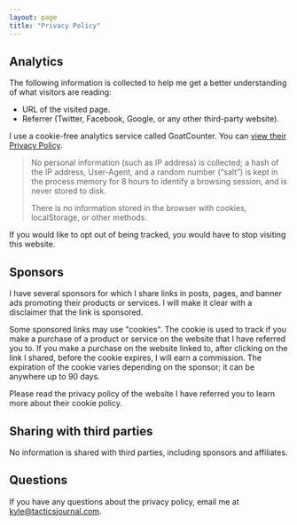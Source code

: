 ```yaml
---
layout: page
title: "Privacy Policy"
---
```


## Analytics

The following information is collected to help me get a better understanding of what visitors are reading:

- URL of the visited page.
- Referrer (Twitter, Facebook, Google, or any other third-party website).

I use a cookie-free analytics service called GoatCounter. You can [view their Privacy Policy](https://www.goatcounter.com/help/privacy).

> No personal information (such as IP address) is collected; a hash of the IP address, User-Agent, and a random number (“salt”) is kept in the process memory for 8 hours to identify a browsing session, and is never stored to disk.
> 
> There is no information stored in the browser with cookies, localStorage, or other methods. 

If you would like to opt out of being tracked, you would have to stop visiting this website.

## Sponsors

I have several sponsors for which I share links in posts, pages, and banner ads promoting their products or services. I will make it clear with a disclaimer that the link is sponsored.

Some sponsored links may use "cookies". The cookie is used to track if you make a purchase of a product or service on the website that I have referred you to. If you make a purchase on the website linked to, after clicking on the link I shared, before the cookie expires, I will earn a commission. The expiration of the cookie varies depending on the sponsor; it can be anywhere up to 90 days.

Please read the privacy policy of the website I have referred you to learn more about their cookie policy.

## Sharing with third parties 

No information is shared with third parties, including sponsors and affiliates.

## Questions 

If you have any questions about the privacy policy, email me at <a href="mailto:kyle@tacticsjournal.com">kyle@tacticsjournal.com</a>.